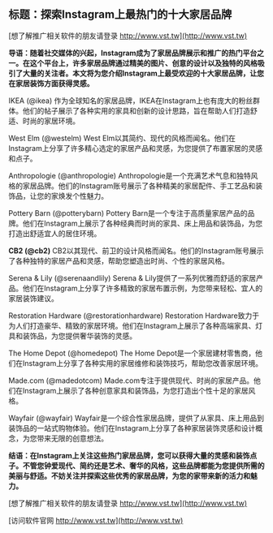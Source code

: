 ## **标题：探索Instagram上最热门的十大家居品牌**

[想了解推广相关软件的朋友请登录 http://www.vst.tw](http://www.vst.tw)

**导语：随着社交媒体的兴起，Instagram成为了家居品牌展示和推广的热门平台之一。在这个平台上，许多家居品牌通过精美的图片、创意的设计以及独特的风格吸引了大量的关注者。本文将为您介绍Instagram上最受欢迎的十大家居品牌，让您在家居装饰方面获得灵感。**

IKEA (@ikea)
作为全球知名的家居品牌，IKEA在Instagram上也有庞大的粉丝群体。他们的帖子展示了各种实用的家具和创新的设计思路，旨在帮助人们打造舒适、时尚的家居环境。

West Elm (@westelm)
West Elm以其简约、现代的风格而闻名。他们在Instagram上分享了许多精心选定的家居产品和灵感，为您提供了布置家居的灵感和点子。

Anthropologie (@anthropologie)
Anthropologie是一个充满艺术气息和独特风格的家居品牌。他们的Instagram账号展示了各种精美的家居配件、手工艺品和装饰品，让您的家焕发个性魅力。

Pottery Barn (@potterybarn)
Pottery Barn是一个专注于高质量家居产品的品牌。他们在Instagram上展示了各种经典而时尚的家具、床上用品和装饰品，为您打造出舒适宜人的居住环境。

**CB2 (@cb2)**
CB2以其现代、前卫的设计风格而闻名。他们的Instagram账号展示了各种独特的家居产品和灵感，帮助您塑造出时尚、个性的家居风格。

Serena & Lily (@serenaandlily)
Serena & Lily提供了一系列优雅而舒适的家居产品。他们在Instagram上分享了许多精致的家居布置示例，为您带来轻松、宜人的家居装饰建议。

Restoration Hardware (@restorationhardware)
Restoration Hardware致力于为人们打造豪华、精致的家居环境。他们在Instagram上展示了各种高端家具、灯具和装饰品，为您提供奢华装饰的灵感。

The Home Depot (@homedepot)
The Home Depot是一个家居建材零售商，他们在Instagram上分享了各种实用的家居维修和装饰技巧，帮助您改善家居环境。

Made.com (@madedotcom)
Made.com专注于提供现代、时尚的家居产品。他们在Instagram上展示了各种创意家具和装饰品，为您打造出个性十足的家居风格。

Wayfair (@wayfair)
Wayfair是一个综合性家居品牌，提供了从家具、床上用品到装饰品的一站式购物体验。他们在Instagram上分享了各种家居装饰灵感和设计概念，为您带来无限的创意想法。

**结语：在Instagram上关注这些热门家居品牌，您可以获得大量的灵感和装饰点子。不管您钟爱现代、简约还是艺术、奢华的风格，这些品牌都能为您提供所需的美丽与舒适。不妨关注并探索这些优秀的家居品牌，为您的家带来新的活力和魅力。**

[想了解推广相关软件的朋友请登录 http://www.vst.tw](http://www.vst.tw)


[访问软件官网 http://www.vst.tw](http://www.vst.tw)
